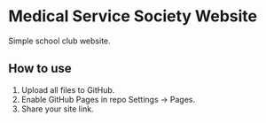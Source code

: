 # Medical Service Society Website
Simple school club website.

## How to use
1. Upload all files to GitHub.
2. Enable GitHub Pages in repo Settings → Pages.
3. Share your site link.

